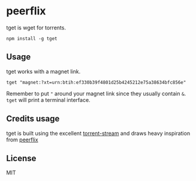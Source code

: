 # peerflix

tget is wget for torrents.

```
npm install -g tget
```

## Usage

tget works with a magnet link.

```
tget "magnet:?xt=urn:btih:ef330b39f4801d25b4245212e75a38634bfc856e"
```

Remember to put `"` around your magnet link since they usually contain `&`.
`tget` will print a terminal interface.

## Credits usage

tget is built using the excellent [torrent-stream](https://github.com/mafintosh/torrent-stream) and draws heavy inspiration from [peerflix](https://github.com/mafintosh/peerflix)

## License

MIT
